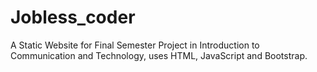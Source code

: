 # Jobless_coder
A Static Website for Final Semester Project in Introduction to Communication and Technology, uses HTML, JavaScript and Bootstrap.
